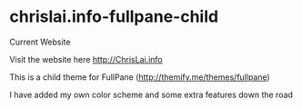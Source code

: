 chrislai.info-fullpane-child
============================

Current Website

Visit the website here http://ChrisLai.info

This is a child theme for FullPane (http://themify.me/themes/fullpane)

I have added my own color scheme and some extra features down the road
